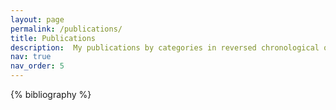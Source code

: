 ```yaml
---
layout: page
permalink: /publications/
title: Publications
description:  My publications by categories in reversed chronological order.
nav: true
nav_order: 5
---
```


<!-- _pages/publications.md -->
<div class="publications">

{% bibliography %}

</div>
